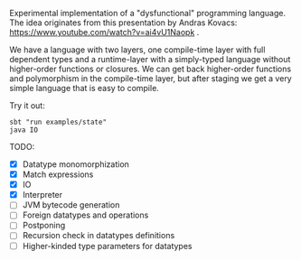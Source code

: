 Experimental implementation of a "dysfunctional" programming language.
The idea originates from this presentation by Andras Kovacs: https://www.youtube.com/watch?v=ai4vU1Naopk .

We have a language with two layers, one compile-time layer with full dependent types and a runtime-layer with a simply-typed language without higher-order functions or closures. We can get back higher-order functions and polymorphism in the compile-time layer, but after staging we get a very simple language that is easy to compile.

Try it out:
```
sbt "run examples/state"
java IO
```

TODO:
- [x] Datatype monomorphization
- [x] Match expressions
- [x] IO
- [x] Interpreter
- [ ] JVM bytecode generation
- [ ] Foreign datatypes and operations
- [ ] Postponing
- [ ] Recursion check in datatypes definitions
- [ ] Higher-kinded type parameters for datatypes

